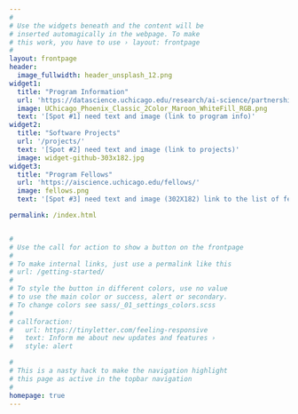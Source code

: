 ```yaml
---
#
# Use the widgets beneath and the content will be
# inserted automagically in the webpage. To make
# this work, you have to use › layout: frontpage
#
layout: frontpage
header:
  image_fullwidth: header_unsplash_12.png
widget1:
  title: "Program Information"
  url: 'https://datascience.uchicago.edu/research/ai-science/partnerships/schmidt-fellows/'
  image: UChicago_Phoenix_Classic_2Color_Maroon_WhiteFill_RGB.png
  text: '[Spot #1] need text and image (link to program info)'
widget2:
  title: "Software Projects"
  url: '/projects/'
  text: '[Spot #2] need text and image (link to projects)'
  image: widget-github-303x182.jpg
widget3:
  title: "Program Fellows"
  url: 'https://aiscience.uchicago.edu/fellows/'
  image: fellows.png
  text: '[Spot #3] need text and image (302X182) link to the list of fellows'

permalink: /index.html


#
# Use the call for action to show a button on the frontpage
#
# To make internal links, just use a permalink like this
# url: /getting-started/
#
# To style the button in different colors, use no value
# to use the main color or success, alert or secondary.
# To change colors see sass/_01_settings_colors.scss
#
# callforaction:
#   url: https://tinyletter.com/feeling-responsive
#   text: Inform me about new updates and features ›
#   style: alert

#
# This is a nasty hack to make the navigation highlight
# this page as active in the topbar navigation
#
homepage: true
---
```


<!-- <div id="videoModal" class="reveal-modal large" data-reveal="">
  <div class="flex-video widescreen vimeo" style="display: block;">
    <iframe width="1280" height="720" src="https://www.youtube.com/embed/3b5zCFSmVvU" frameborder="0" allowfullscreen></iframe>
  </div>
  <a class="close-reveal-modal">&#215;</a>
</div> -->
